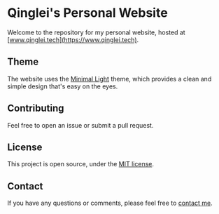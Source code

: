 # Qinglei's Personal Website

Welcome to the repository for my personal website, hosted at [www.qinglei.tech](https://www.qinglei.tech).

## Theme

The website uses the [Minimal Light](https://github.com/yaoyao-liu/minimal-light) theme, which provides a clean and simple design that's easy on the eyes.

## Contributing

Feel free to open an issue or submit a pull request.

## License

This project is open source, under the [MIT license](LICENSE).

## Contact

If you have any questions or comments, please feel free to [contact me](mailto:qinglei.ji.acad@gmail.com).